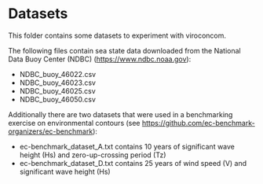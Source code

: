 # Datasets

This folder contains some datasets to experiment with viroconcom.

The following files contain sea state data downloaded from the National Data Buoy Center (NDBC) (https://www.ndbc.noaa.gov):

- NDBC_buoy_46022.csv
- NDBC_buoy_46023.csv
- NDBC_buoy_46025.csv
- NDBC_buoy_46050.csv

Additionally there are two datasets that were used in a benchmarking exercise on environmental contours (see https://github.com/ec-benchmark-organizers/ec-benchmark):

 - ec-benchmark_dataset_A.txt contains 10 years of significant wave height (Hs) and zero-up-crossing period (Tz)
 - ec-benchmark_dataset_D.txt contains 25 years of wind speed (V) and significant wave height (Hs)

